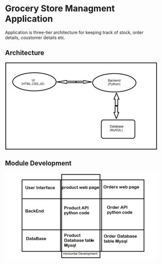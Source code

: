 
# Grocery Store Managment Application

Application is three-tier architecture for keeping track of stock, order details, coustomer details etc.

## Architecture

![image info](Images/Architechture.png)

## Module Development

![image info](Images/ModuleDevelopment.png)

<style type="text/css">
    img {
        width: 500px;
    }
</style>
